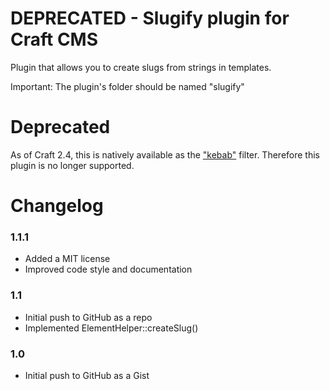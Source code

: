 DEPRECATED - Slugify plugin for Craft CMS
=================

Plugin that allows you to create slugs from strings in templates.
 
Important:
The plugin's folder should be named "slugify"

Deprecated
=================

As of Craft 2.4, this is natively available as the ["kebab"](http://buildwithcraft.com/docs/templating/filters#kebab) filter.
Therefore this plugin is no longer supported.

Changelog
=================
### 1.1.1 ###
 - Added a MIT license
 - Improved code style and documentation

### 1.1 ###
 - Initial push to GitHub as a repo
 - Implemented ElementHelper::createSlug()

### 1.0 ###
 - Initial push to GitHub as a Gist

